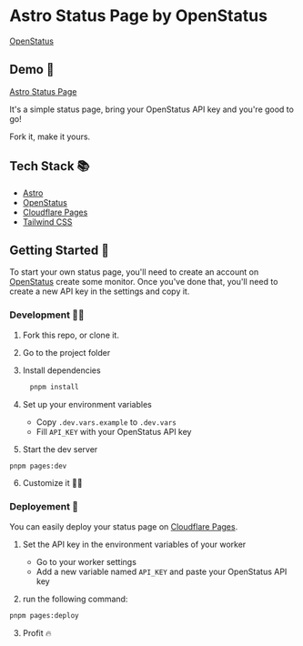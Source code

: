 # Astro Status Page by OpenStatus

[OpenStatus](https://jesse.openstatus.dev)


## Demo 🚀

<a href="https://status.jessejesse.xyz">Astro Status Page</a>

It's a simple status page, bring your OpenStatus API key and you're good to go!

Fork it, make it yours.


## Tech Stack 📚

- [Astro](https://astro.build)
- [OpenStatus](https://www.openstatus.dev)
- [Cloudflare Pages](https://pages.cloudflare.com)
- [Tailwind CSS](https://tailwindcss.com)

## Getting Started 🚀

To start your own status page, you'll need to create an account on [OpenStatus](https://www.openstatus.dev) create some monitor. Once you've done that, you'll need to create a new API key in the settings and copy it.


### Development 🧑‍💻

1. Fork this repo, or clone it.

2. Go to the project folder

3. Install dependencies

```bash
     pnpm install
```

4. Set up your environment variables
   - Copy `.dev.vars.example` to `.dev.vars`
   - Fill `API_KEY` with your OpenStatus API key

5. Start the dev server

```bash
pnpm pages:dev
```
6. Customize it 🧑‍🎨


### Deployement 🚀

You can easily deploy your status page on [Cloudflare Pages](https://pages.cloudflare.com).

1. Set the API key in the environment variables of your worker
   - Go to your worker settings
   - Add a new variable named `API_KEY` and paste your OpenStatus API key

2. run the following command:

```bash
pnpm pages:deploy
```

3. Profit 🔥






